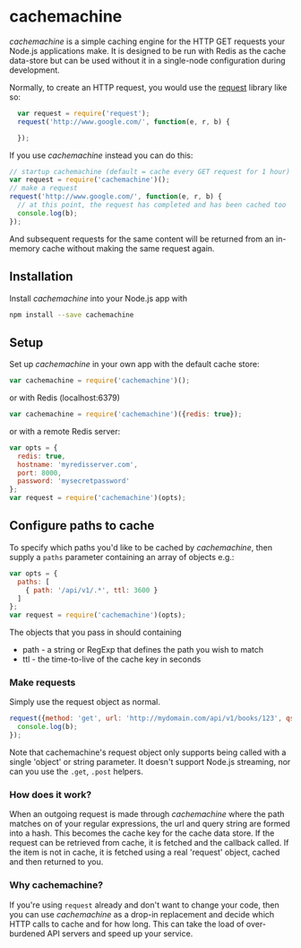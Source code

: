 # cachemachine

*cachemachine* is a simple caching engine for the HTTP GET requests your Node.js applications make. It is designed to be run with Redis 
as the cache data-store but can be used without it in a single-node configuration during development.

Normally, to create an HTTP request, you would use the [request](https://www.npmjs.com/package/request) library like so: 

```js
  var request = require('request');
  request('http://www.google.com/', function(e, r, b) {

  });
```

If you use *cachemachine* instead you can do this:

```js
// startup cachemachine (default = cache every GET request for 1 hour)
var request = require('cachemachine')();
// make a request
request('http://www.google.com/', function(e, r, b) {
  // at this point, the request has completed and has been cached too
  console.log(b);
});
```

And subsequent requests for the same content will be returned from an in-memory cache without making the same request again.

## Installation

Install *cachemachine* into your Node.js app with

```sh
npm install --save cachemachine
```

## Setup

Set up *cachemachine* in your own app with the default cache store:

```js
var cachemachine = require('cachemachine')();
```

or with Redis (localhost:6379)

```js
var cachemachine = require('cachemachine')({redis: true});
```

or with a remote Redis server: 

```js
var opts = {
  redis: true,
  hostname: 'myredisserver.com',
  port: 8000,
  password: 'mysecretpassword'
};
var request = require('cachemachine')(opts);
```

## Configure paths to cache

To specify which paths you'd like to be cached by *cachemachine*, then supply a `paths` parameter containing an array of objects e.g.:

```js
var opts = {
  paths: [
    { path: '/api/v1/.*', ttl: 3600 }
  ]
};
var request = require('cachemachine')(opts);
```

The objects that you pass in should containing

- path - a string or RegExp that defines the path you wish to match
- ttl - the time-to-live of the cache key in seconds

### Make requests

Simply use the request object as normal.

```js
request({method: 'get', url: 'http://mydomain.com/api/v1/books/123', qs: {limit:20}}, function(e, h, b) {
  console.log(b);
});
``` 

Note that cachemachine's request object only supports being called with a single 'object' or string parameter. It doesn't support Node.js streaming, nor can 
you use the `.get`, `.post` helpers.

### How does it work?

When an outgoing request is made through *cachemachine* where the path matches on of your regular expressions,  the url and query string 
are formed into a hash. This becomes the cache key for the cache data store. If the request can be retrieved from cache, it is 
fetched and the callback called. If the item is not in cache, it is fetched using a real 'request' object, cached and then returned to you.

### Why cachemachine?

If you're using `request` already and don't want to change your code, then you can use *cachemachine* as a drop-in replacement and decide which
HTTP calls to cache and for how long. This can take the load of over-burdened API servers and speed up your service.